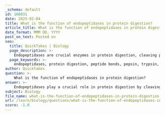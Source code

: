 ```yaml
---
_schema: default
id: 168831
date: 2025-02-04
title: What is the function of endopeptidases in protein digestion?
article_title: What is the function of endopeptidases in protein digestion?
date_format: MMM DD, YYYY
post_on_text: Posted on
seo:
  title: QuickTakes | Biology
  page_description: >-
    Endopeptidases are crucial enzymes in protein digestion, cleaving peptide bonds within protein chains to create smaller peptide fragments, facilitating further breakdown by exopeptidases and absorption of amino acids.
  page_keywords: >-
    endopeptidases, protein digestion, peptide bonds, pepsin, trypsin, proteases, amino acids, small intestine, pancreatic enzymes, digestive enzymes
author: QuickTakes
question: >-
    What is the function of endopeptidases in protein digestion?
answer: >-
    Endopeptidases play a crucial role in protein digestion by cleaving peptide bonds within the protein chain, rather than at the terminal ends. This action results in the formation of smaller peptide fragments, which is essential for the overall digestion process. \n\nFor instance, pepsin, an endopeptidase secreted in the stomach, initiates the breakdown of dietary proteins by targeting internal peptide bonds. This initial cleavage increases the surface area of the protein, making it more accessible for further digestion by exopeptidases, which remove amino acids from the ends of the peptide chains.\n\nThe process of protein digestion begins in the stomach and continues in the small intestine, where various proteases, including endopeptidases like trypsin (produced in the pancreas), further break down polypeptides into smaller peptides and eventually into free amino acids. These free amino acids can then be absorbed into the bloodstream through the intestinal epithelial cells.\n\nIn summary, endopeptidases are essential for initiating protein digestion and facilitating the subsequent actions of other digestive enzymes, ultimately leading to the absorption of amino acids.
subject: Biology
file_name: what-is-the-function-of-endopeptidases-in-protein-digestion.md
url: /learn/biology/questions/what-is-the-function-of-endopeptidases-in-protein-digestion
score: -1.0
---
```


&nbsp;